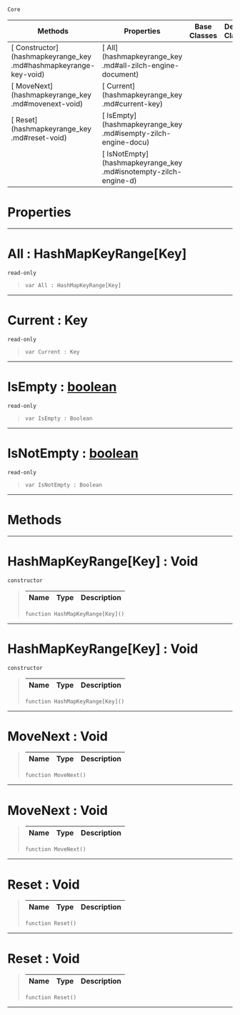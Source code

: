  `Core`

|Methods|Properties|Base Classes|Derived Classes|
|---|---|---|---|
|[ Constructor](hashmapkeyrange_key .md#hashmapkeyrange-key-void)|[ All](hashmapkeyrange_key .md#all-zilch-engine-document)| | |
|[ MoveNext](hashmapkeyrange_key .md#movenext-void)|[ Current](hashmapkeyrange_key .md#current-key)| | |
|[ Reset](hashmapkeyrange_key .md#reset-void)|[ IsEmpty](hashmapkeyrange_key .md#isempty-zilch-engine-docu)| | |
| |[ IsNotEmpty](hashmapkeyrange_key .md#isnotempty-zilch-engine-d)| | |


 #  Properties


---  
 #  All : HashMapKeyRange[Key]

 `read-only`

> 
> ``` lang=cpp, name=Nada
> var All : HashMapKeyRange[Key]


---  
 #  Current : Key

 `read-only`

> 
> ``` lang=cpp, name=Nada
> var Current : Key


---  
 #  IsEmpty : [boolean](boolean.md)

 `read-only`

> 
> ``` lang=cpp, name=Nada
> var IsEmpty : Boolean


---  
 #  IsNotEmpty : [boolean](boolean.md)

 `read-only`

> 
> ``` lang=cpp, name=Nada
> var IsNotEmpty : Boolean


---  
 #  Methods


---  
 #  HashMapKeyRange[Key] : Void

 `constructor`

> 
> |Name|Type|Description|
> |---|---|---|
> ``` lang=cpp, name=Nada
> function HashMapKeyRange[Key]()
> ``` 


---  
 #  HashMapKeyRange[Key] : Void

 `constructor`

> 
> |Name|Type|Description|
> |---|---|---|
> ``` lang=cpp, name=Nada
> function HashMapKeyRange[Key]()
> ``` 


---  
 #  MoveNext : Void

> 
> |Name|Type|Description|
> |---|---|---|
> ``` lang=cpp, name=Nada
> function MoveNext()
> ``` 


---  
 #  MoveNext : Void

> 
> |Name|Type|Description|
> |---|---|---|
> ``` lang=cpp, name=Nada
> function MoveNext()
> ``` 


---  
 #  Reset : Void

> 
> |Name|Type|Description|
> |---|---|---|
> ``` lang=cpp, name=Nada
> function Reset()
> ``` 


---  
 #  Reset : Void

> 
> |Name|Type|Description|
> |---|---|---|
> ``` lang=cpp, name=Nada
> function Reset()
> ``` 


---  
 

 